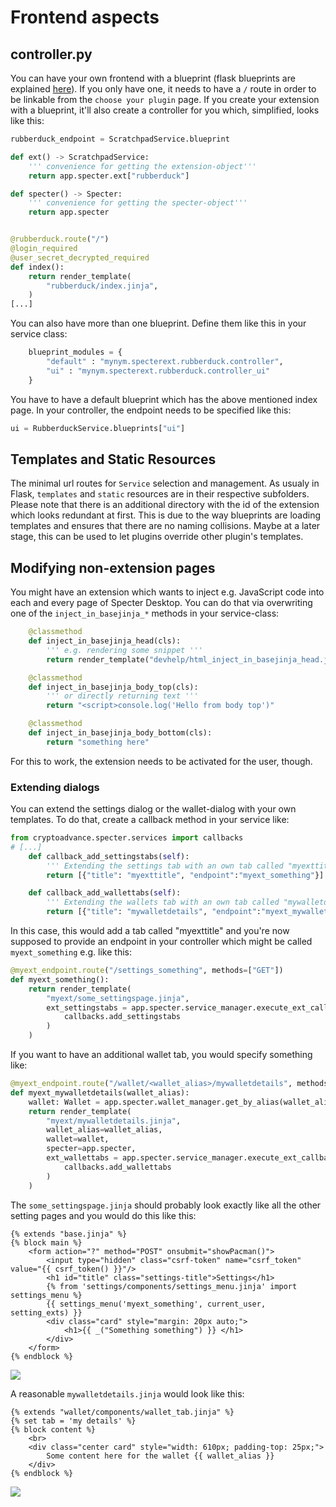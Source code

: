 # Frontend aspects

## controller.py

You can have your own frontend with a blueprint (flask blueprints are explained [here](https://realpython.com/flask-blueprint/)). If you only have one, it needs to have a `/` route in order to be linkable from the `choose your plugin` page. 
If you create your extension with a blueprint, it'll also create a controller for you which, simplified, looks like this:
```python
rubberduck_endpoint = ScratchpadService.blueprint

def ext() -> ScratchpadService:
    ''' convenience for getting the extension-object'''
    return app.specter.ext["rubberduck"]

def specter() -> Specter:
    ''' convenience for getting the specter-object'''
    return app.specter


@rubberduck.route("/")
@login_required
@user_secret_decrypted_required
def index():
    return render_template(
        "rubberduck/index.jinja",
    )
[...]
```

You can also have more than one blueprint. Define them like this in your service class:
```python
    blueprint_modules = { 
        "default" : "mynym.specterext.rubberduck.controller",
        "ui" : "mynym.specterext.rubberduck.controller_ui"
    }
```

You have to have a default blueprint which has the above mentioned index page.
In your controller, the endpoint needs to be specified like this:

```python
ui = RubberduckService.blueprints["ui"]
```

## Templates and Static Resources

The minimal url routes for `Service` selection and management. As usualy in Flask, `templates` and `static` resources are in their respective subfolders. Please note that there is an additional directory with the id of the extension which looks redundant at first. This is due to the way blueprints are loading templates and ensures that there are no naming collisions. Maybe at a later stage, this can be used to let plugins override other plugin's templates.

## Modifying non-extension pages

You might have an extension which wants to inject e.g. JavaScript code into each and every page of Specter Desktop. You can do that via overwriting one of the `inject_in_basejinja_*` methods in your service-class:
```python
    @classmethod
    def inject_in_basejinja_head(cls):
        ''' e.g. rendering some snippet '''
        return render_template("devhelp/html_inject_in_basejinja_head.jinja")

    @classmethod
    def inject_in_basejinja_body_top(cls):
        ''' or directly returning text '''
        return "<script>console.log('Hello from body top')"

    @classmethod
    def inject_in_basejinja_body_bottom(cls):
        return "something here"
```

For this to work, the extension needs to be activated for the user, though.

### Extending dialogs
You can extend the settings dialog or the wallet-dialog with your own templates. To do that, create a callback method in your service like:

```python
from cryptoadvance.specter.services import callbacks
# [...]
    def callback_add_settingstabs(self):
        ''' Extending the settings tab with an own tab called "myexttitle" '''
        return [{"title": "myexttitle", "endpoint":"myext_something"}]

    def callback_add_wallettabs(self):
        ''' Extending the wallets tab with an own tab called "mywalletdetails" '''
        return [{"title": "mywalletdetails", "endpoint":"myext_mywalletdetails"}]
```

In this case, this would add a tab called "myexttitle" and you're now supposed to provide an endpoint in your controller which might be called `myext_something` e.g. like this:

```python
@myext_endpoint.route("/settings_something", methods=["GET"])
def myext_something():
    return render_template(
        "myext/some_settingspage.jinja",
        ext_settingstabs = app.specter.service_manager.execute_ext_callbacks(
            callbacks.add_settingstabs
        )
    )
```

If you want to have an additional wallet tab, you would specify something like:

```python
@myext_endpoint.route("/wallet/<wallet_alias>/mywalletdetails", methods=["GET"])
def myext_mywalletdetails(wallet_alias):
    wallet: Wallet = app.specter.wallet_manager.get_by_alias(wallet_alias)
    return render_template(
        "myext/mywalletdetails.jinja",
        wallet_alias=wallet_alias,
        wallet=wallet,
        specter=app.specter,
        ext_wallettabs = app.specter.service_manager.execute_ext_callbacks(
            callbacks.add_wallettabs
        )
    )
```

The `some_settingspage.jinja` should probably look exactly like all the other setting pages and you would do this like this:

```jinja
{% extends "base.jinja" %}
{% block main %}
	<form action="?" method="POST" onsubmit="showPacman()">
		<input type="hidden" class="csrf-token" name="csrf_token" value="{{ csrf_token() }}"/>
		<h1 id="title" class="settings-title">Settings</h1>
		{% from 'settings/components/settings_menu.jinja' import settings_menu %}
		{{ settings_menu('myext_something', current_user, setting_exts) }}
		<div class="card" style="margin: 20px auto;">
			<h1>{{ _("Something something") }} </h1>
		</div>
	</form>
{% endblock %}
```

![](./images/extensions/add_settingstabs.png)


A reasonable `mywalletdetails.jinja` would look like this:

```jinja
{% extends "wallet/components/wallet_tab.jinja" %}
{% set tab = 'my details' %}
{% block content %}
	<br>
	<div class="center card" style="width: 610px; padding-top: 25px;">
        Some content here for the wallet {{ wallet_alias }}
	</div>
{% endblock %}
```

![](./images/extensions/add_wallettabs.png)

